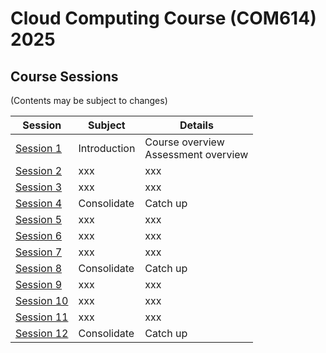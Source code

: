 
# Cloud Computing Course (COM614) 2025

## Course Sessions

(Contents may be subject to changes)

|Session      |Subject  |Details|
| -------- | ------- | ------|
| [Session 1](../sessions/session1) |Introduction|Course overview<br>Assessment overview|
| [Session 2](../sessions/session2) |xxx|xxx|
| [Session 3](../sessions/session3)|xxx|xxx|
| [Session 4](../sessions/session4)|Consolidate|Catch up|
| [Session 5](../sessions/session5)|xxx|xxx|
| [Session 6](../sessions/session6)|xxx|xxx|
| [Session 7](../sessions/session7)|xxx|xxx|
| [Session 8](../sessions/session8)|Consolidate|Catch up|
| [Session 9](../sessions/session9)|xxx|xxx|
| [Session 10](../sessions/session10)|xxx|xxx|
| [Session 11](../sessions/session11)|xxx|xxx|
| [Session 12](../sessions/session12)|Consolidate|Catch up|

